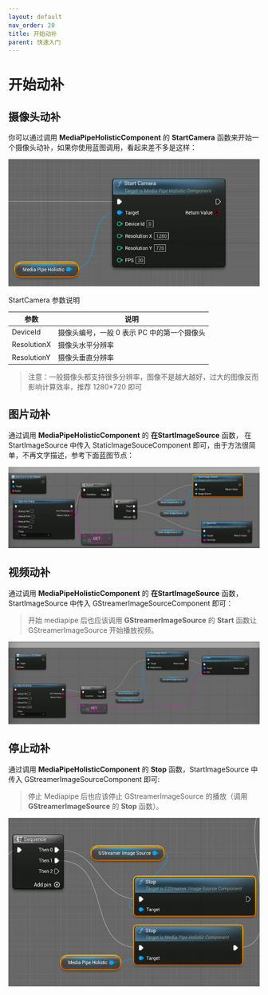 ```yaml
---
layout: default
nav_order: 20
title: 开始动补
parent: 快速入门
---
```

# 开始动补

## 摄像头动补

你可以通过调用 **MediaPipeHolisticComponent** 的 **StartCamera** 函数来开始一个摄像头动补，如果你使用蓝图调用，看起来差不多是这样：

[![MediaPipe 运行时 Actor](./images/start_camera.jpg "Shiprock")](images/start_camera.jpg)   

StartCamera 参数说明

|参数|说明|
|-------------|----------------|
|DeviceId|摄像头编号，一般 0 表示 PC 中的第一个摄像头|
|ResolutionX |摄像头水平分辨率|
|ResolutionY |摄像头垂直分辨率|

> 注意：一般摄像头都支持很多分辨率，图像不是越大越好，过大的图像反而影响计算效率，推荐 1280*720 即可


## 图片动补

通过调用 **MediaPipeHolisticComponent** 的 **在StartImageSource** 函数， 在StartImageSource 中传入 StaticImageSouceComponent 即可，由于方法很简单，不再文字描述，参考下面蓝图节点：


[![图片动补](./images/start_static_image.jpg "Shiprock")](images/start_static_image.jpg)   


## 视频动补

通过调用 **MediaPipeHolisticComponent** 的 **在StartImageSource** 函数，StartImageSource 中传入 GStreamerImageSourceComponent 即可：   

> 开始 mediapipe 后也应该调用 **GStreamerImageSource** 的 **Start** 函数让 GStreamerImageSource 开始播放视频。

[![图片动补](./images/start_vedio.jpg "Shiprock")](images/start_vedio.jpg)   


## 停止动补

通过调用 **MediaPipeHolisticComponent** 的 **Stop** 函数，StartImageSource 中传入 GStreamerImageSourceComponent 即可:   
> 停止 Mediapipe 后也应该停止 GStreamerImageSource 的播放（调用 **GStreamerImageSource** 的 **Stop** 函数）。


[![停止动补](./images/stop_mediapipe.jpg "Shiprock")](images/stop_mediapipe.jpg)   